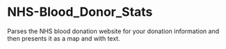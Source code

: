# NHS-Blood_Donor_Stats
 Parses the NHS blood donation website for your donation information and then presents it as a map and with text.
